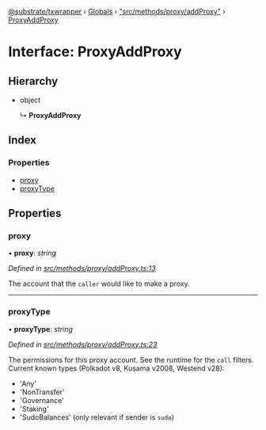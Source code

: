 [@substrate/txwrapper](../README.md) › [Globals](../globals.md) › ["src/methods/proxy/addProxy"](../modules/_src_methods_proxy_addproxy_.md) › [ProxyAddProxy](_src_methods_proxy_addproxy_.proxyaddproxy.md)

# Interface: ProxyAddProxy

## Hierarchy

* object

  ↳ **ProxyAddProxy**

## Index

### Properties

* [proxy](_src_methods_proxy_addproxy_.proxyaddproxy.md#proxy)
* [proxyType](_src_methods_proxy_addproxy_.proxyaddproxy.md#proxytype)

## Properties

###  proxy

• **proxy**: *string*

*Defined in [src/methods/proxy/addProxy.ts:13](https://github.com/paritytech/txwrapper/blob/ef571f4/src/methods/proxy/addProxy.ts#L13)*

The account that the `caller` would like to make a proxy.

___

###  proxyType

• **proxyType**: *string*

*Defined in [src/methods/proxy/addProxy.ts:23](https://github.com/paritytech/txwrapper/blob/ef571f4/src/methods/proxy/addProxy.ts#L23)*

The permissions for this proxy account. See the runtime for the `call` filters.
Current known types (Polkadot v8, Kusama v2008, Westend v28):
  - 'Any'
  - 'NonTransfer'
  - 'Governance'
  - 'Staking'
  - 'SudoBalances' (only relevant if sender is `sudo`)
